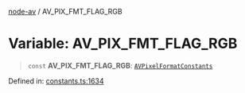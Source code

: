 [node-av](../globals.md) / AV\_PIX\_FMT\_FLAG\_RGB

# Variable: AV\_PIX\_FMT\_FLAG\_RGB

> `const` **AV\_PIX\_FMT\_FLAG\_RGB**: [`AVPixelFormatConstants`](../type-aliases/AVPixelFormatConstants.md)

Defined in: [constants.ts:1634](https://github.com/seydx/av/blob/f8631fc881b394300b1479f511d55cf1c370a87f/src/constants/constants.ts#L1634)
